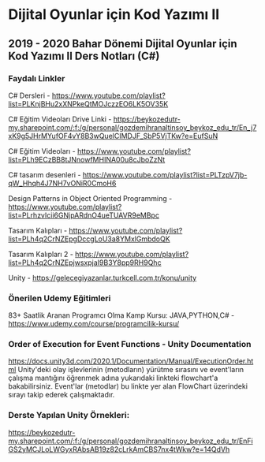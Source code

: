 # Dijital Oyunlar için Kod Yazımı II

## 2019 - 2020 Bahar Dönemi Dijital Oyunlar için Kod Yazımı II Ders Notları (C#)

### Faydalı Linkler

C# Dersleri - https://www.youtube.com/playlist?list=PLKnjBHu2xXNPkeQtMOJczzEO6LK5OV35K

C# Eğitim Videoları Drive Linki - https://beykozedutr-my.sharepoint.com/:f:/g/personal/gozdemihranaltinsoy_beykoz_edu_tr/En_j7xK9g5JHrMYufOF4vY8B3wQuelCIMDJF_SbP5VjTKw?e=EufSuN

C# Eğitim Videoları - https://www.youtube.com/playlist?list=PLh9ECzBB8tJNnowfMHINA00u8cJboZzNt

C# tasarım desenleri - https://www.youtube.com/playlist?list=PLTzpV7jb-qW_Hhqh4J7NH7vONiR0CmoH6

Design Patterns in Object Oriented Programming - https://www.youtube.com/playlist?list=PLrhzvIcii6GNjpARdnO4ueTUAVR9eMBpc

Tasarım Kalıpları - https://www.youtube.com/playlist?list=PLh4q2CrNZEpgDccgLoU3a8YMxlGmbdoQK

Tasarım Kalıpları 2 - https://www.youtube.com/playlist?list=PLh4q2CrNZEpjwsxpjaI9B3Y8pp9RH9Qhc

Unity - https://gelecegiyazanlar.turkcell.com.tr/konu/unity 

### Önerilen Udemy Eğitimleri

83+ Saatlik Aranan Programcı Olma Kamp Kursu: JAVA,PYTHON,C# - https://www.udemy.com/course/programcilik-kursu/



### Order of Execution for Event Functions - Unity Documentation
https://docs.unity3d.com/2020.1/Documentation/Manual/ExecutionOrder.html
Unity'deki olay işlevlerinin (metodların) yürütme sırasını ve event'ların çalışma mantığını öğrenmek adına yukarıdaki linkteki flowchart'a bakabilirsiniz. Event'lar (metodlar) bu linkte yer alan FlowChart üzerindeki sırayı takip ederek çalışmaktadır.

### Derste Yapılan Unity Örnekleri: 
https://beykozedutr-my.sharepoint.com/:f:/g/personal/gozdemihranaltinsoy_beykoz_edu_tr/EnFiGS2yMCJLoLWGyxRAbsAB19z82cLrkAmCBS7nx4tWkw?e=14QdVh
